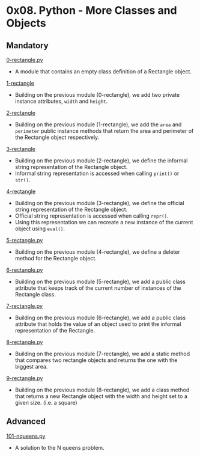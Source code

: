 # 0x08. Python - More Classes and Objects

## Mandatory

[0-rectangle.py](./0-rectangle.py)

- A module that contains an empty class definition of a Rectangle object.

[1-rectangle](./1-rectangle.py)

- Building on the previous module (0-rectangle), we add two private instance
  attributes, `width` and `height`.

[2-rectangle](./2-rectangle.py)

- Building on the previous module (1-rectangle), we add the `area` and
  `perimeter` public instance methods that return the area and perimeter of the
  Rectangle object respectively.

[3-rectangle](./3-rectangle.py)

- Building on the previous module (2-rectangle), we define the informal string
  representation of the Rectangle object.
- Informal string representation is accessed when calling `print()` or `str()`.

[4-rectangle](./4-rectangle.py)

- Building on the previous module (3-rectangle), we define the official string
  representation of the Rectangle object.
- Official string representation is accessed when calling `repr()`.
- Using this representation we can recreate a new instance of the current object
  using `eval()`.

[5-rectangle.py](./5-rectangle.py)

- Building on the previous module (4-rectangle), we define a deleter method for
  the Rectangle object.

[6-rectangle.py](./6-rectangle.py)

- Building on the previous module (5-rectangle), we add a public class attribute
  that keeps track of the current number of instances of the Rectangle class.

[7-rectangle.py](./7-rectangle.py)

- Building on the previous module (6-rectangle), we add a public class attribute
  that holds the value of an object used to print the informal representation of
  the Rectangle.

[8-rectangle.py](./8-rectangle.py)

- Building on the previous module (7-rectangle), we add a static method that
  compares two rectangle objects and returns the one with the biggest area.

[9-rectangle.py](./9-rectangle.py)

- Building on the previous module (8-rectangle), we add a class method that
  returns a new Rectangle object with the width and height set to a given size.
  (i.e. a square)

## Advanced

[101-nqueens.py](./101-nqueens.py)

- A solution to the N queens problem.
